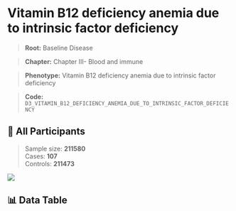 # Vitamin B12 deficiency anemia due to intrinsic factor deficiency

> **Root:** Baseline Disease  

> **Chapter:** Chapter III- Blood and immune  

> **Phenotype:** Vitamin B12 deficiency anemia due to intrinsic factor deficiency  

> **Code:** `D3_VITAMIN_B12_DEFICIENCY_ANEMIA_DUE_TO_INTRINSIC_FACTOR_DEFICIENCY`

## 🧪 All Participants  
> Sample size: **211580**  
> Cases: **107**  
> Controls: **211473**
<img src="/Sensitive/Figures/ALL/Baseline/D3_VITAMIN_B12_DEFICIENCY_ANEMIA_DUE_TO_INTRINSIC_FACTOR_DEFICIENCY.png"/>

## 📊 Data Table
<CsvTableMRF src="/Sensitive/Data/ALL/Baseline/LG_D3_VITAMIN_B12_DEFICIENCY_ANEMIA_DUE_TO_INTRINSIC_FACTOR_DEFICIENCY.csv"/>

